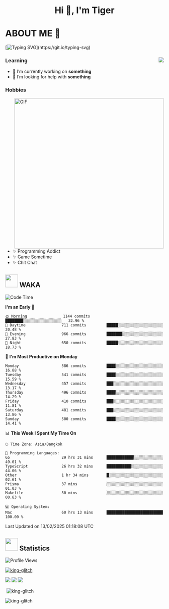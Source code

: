 <h1 align="center">Hi 👋, I'm Tiger</h1>




# ABOUT ME 💬

[![Typing SVG](https://readme-typing-svg.herokuapp.com?color=22F771&vCenter=true&lines=A+perssionate+developer+from+nowhere.)](https://git.io/typing-svg)

<div>
 <img align="right" src="https://spotify-github-profile.vercel.app/api/view?uid=12129734423&cover_image=false&theme=default&bar_color=22d016&bar_color_cover=true" />
 <h3>Learning</h3>
 
 <ul>
  <li>🔭 I’m currently working on <b>something</b></li>
  <li>🤝 I’m looking for help with <b>something</b></li>
 </ul>
 
</div>
<div>
 <h3>Hobbies</h3>
 <img align="right" height="475px"  alt="GIF" src="https://i.pinimg.com/originals/1f/b7/db/1fb7dbee557e5ed509f7517da8a84d58.gif" />
 <ul>
  <li>✨ Programming Addict</li>
  <li>✨ Game Sometime</li>
  <li>✨ Chit Chat</li>
 </ul>
 
</div>



## <img height="40" src="https://raw.githubusercontent.com/innng/innng/master/assets/kyubey.gif"/> WAKA

<!--START_SECTION:waka-->
![Code Time](http://img.shields.io/badge/Code%20Time-3%2C304%20hrs%203%20mins-blue)

**I'm an Early 🐤** 

```text
🌞 Morning                1144 commits        ████████░░░░░░░░░░░░░░░░░   32.96 % 
🌆 Daytime                711 commits         █████░░░░░░░░░░░░░░░░░░░░   20.48 % 
🌃 Evening                966 commits         ███████░░░░░░░░░░░░░░░░░░   27.83 % 
🌙 Night                  650 commits         █████░░░░░░░░░░░░░░░░░░░░   18.73 % 
```
📅 **I'm Most Productive on Monday** 

```text
Monday                   586 commits         ████░░░░░░░░░░░░░░░░░░░░░   16.88 % 
Tuesday                  541 commits         ████░░░░░░░░░░░░░░░░░░░░░   15.59 % 
Wednesday                457 commits         ███░░░░░░░░░░░░░░░░░░░░░░   13.17 % 
Thursday                 496 commits         ████░░░░░░░░░░░░░░░░░░░░░   14.29 % 
Friday                   410 commits         ███░░░░░░░░░░░░░░░░░░░░░░   11.81 % 
Saturday                 481 commits         ███░░░░░░░░░░░░░░░░░░░░░░   13.86 % 
Sunday                   500 commits         ████░░░░░░░░░░░░░░░░░░░░░   14.41 % 
```


📊 **This Week I Spent My Time On** 

```text
🕑︎ Time Zone: Asia/Bangkok

💬 Programming Languages: 
Go                       29 hrs 31 mins      ████████████░░░░░░░░░░░░░   49.01 % 
TypeScript               26 hrs 32 mins      ███████████░░░░░░░░░░░░░░   44.06 % 
Other                    1 hr 34 mins        █░░░░░░░░░░░░░░░░░░░░░░░░   02.61 % 
Prisma                   37 mins             ░░░░░░░░░░░░░░░░░░░░░░░░░   01.03 % 
Makefile                 30 mins             ░░░░░░░░░░░░░░░░░░░░░░░░░   00.83 % 

💻 Operating System: 
Mac                      60 hrs 13 mins      █████████████████████████   100.00 % 
```


 Last Updated on 13/02/2025 01:18:08 UTC
<!--END_SECTION:waka-->
## <img height="40" src="https://raw.githubusercontent.com/innng/innng/master/assets/kyubey.gif"/> Statistics
![Profile Views](https://komarev.com/ghpvc/?username=king-glitch)  

<p align="left"> 
 <a href="https://github.com/ryo-ma/github-profile-trophy">
  <img src="https://github-profile-trophy.vercel.app/?username=king-glitch&theme=dracula" alt="king-glitch" />
 </a> </p>

![](https://github-profile-summary-cards.vercel.app/api/cards/profile-details?username=king-glitch&theme=dracula)
![](https://github-profile-summary-cards.vercel.app/api/cards/stats?username=king-glitch&theme=dracula) 
![](https://github-profile-summary-cards.vercel.app/api/cards/productive-time?username=king-glitch&theme=dracula)


<p>&nbsp;<img align="center" src="https://github-readme-stats.vercel.app/api?username=king-glitch&theme=dracula" alt="king-glitch" /></p>

<p><img align="center" src="https://github-readme-streak-stats.herokuapp.com/?user=king-glitch&theme=dracula" alt="king-glitch" /></p>
